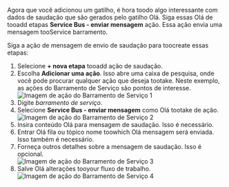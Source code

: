 Agora que você adicionou um gatilho, é hora toodo algo interessante com dados de saudação que são gerados pelo gatilho Olá. Siga essas Olá de tooadd etapas **Service Bus - enviar mensagem** ação. Essa ação envia uma mensagem tooService barramento.  

Siga a ação de mensagem de envio de saudação para toocreate essas etapas:  

1. Selecione **+ nova etapa** tooadd ação de saudação.  
2. Escolha **Adicionar uma ação**. Isso abre uma caixa de pesquisa, onde você pode procurar qualquer ação que deseja tootake. Neste exemplo, as ações do Barramento de Serviço são pontos de interesse.    
   ![Imagem de ação do Barramento de Serviço 1](./media/connectors-create-api-servicebus/action-1.png)   
3. Digite *barramento de serviço*.  
4. Selecione **Service Bus - enviar mensagem** como Olá tootake de ação.  
   ![Imagem de ação do Barramento de Serviço 2](./media/connectors-create-api-servicebus/action-2.png)    
5. Insira conteúdo Olá para mensagem de saudação. Isso é necessário.  
6. Entrar Olá fila ou tópico nome toowhich Olá mensagem será enviada. Isso também é necessário.   
7. Forneça outros detalhes sobre a mensagem de saudação. Isso é opcional.     
   ![Imagem de ação do Barramento de Serviço 3](./media/connectors-create-api-servicebus/action-3.png)    
8. Salve Olá alterações tooyour fluxo de trabalho.   
   ![Imagem de ação do Barramento de Serviço 4](./media/connectors-create-api-servicebus/action-4.png)     

